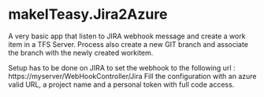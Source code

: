# makeITeasy.Jira2Azure

A very basic app that listen to JIRA webhook message and create a work item in a TFS Server. Process also create a new GIT branch and associate the branch with the newly created workitem.

Setup has to be done on JIRA to set the webhook to the following url : https://myserver/WebHookController/Jira
Fill the configuration with an azure valid URL, a project name and a personal  token with full code access.
